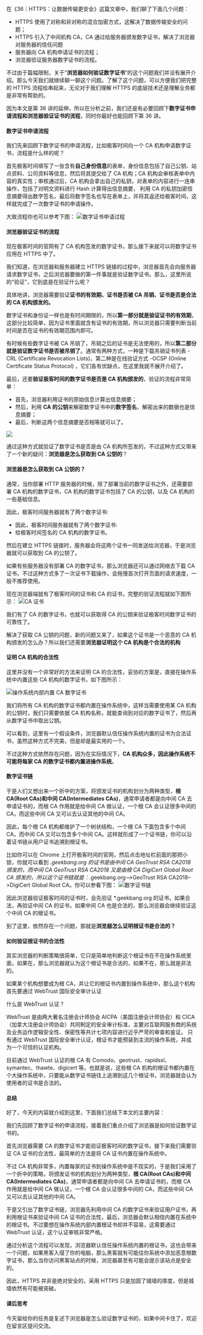 在《36｜HTTPS：让数据传输更安全》这篇文章中，我们聊了下面几个问题：
* HTTPS 使用了对称和非对称的混合加密方式，这解决了数据传输安全的问题；
* HTTPS 引入了中间机构 CA，CA 通过给服务器颁发数字证书，解决了浏览器对服务器的信任问题
* 服务器向 CA 机构申请证书的流程；
* 浏览器验证服务器数字证书的流程。

不过由于篇幅限制，关于“**浏览器如何验证数字证书**”的这个问题我们并没有展开介绍。那么今天我们就继续聊一聊这个问题。了解了这个问题，可以方便我们把完整的 HTTPS 流程给串起来，无论对于我们理解 HTTPS 的底层技术还是理解业务都是非常有帮助的。

因为本文是第 36 讲的延伸，所以在分析之前，我们还是有必要回顾下**数字证书申请流程和浏览器验证证书的流程**，同时你最好也能回顾下第 36 讲。

#### 数字证书申请流程
我们先来回顾下数字证书的申请流程，比如极客时间向一个 CA 机构申请数字证书，流程是什么样的呢？

首先极客时间填写了一张含有**自己身份信息**的表单，身份信息包括了自己公钥、站点资料、公司资料等信息，然后将其提交给了 CA 机构；CA 机构会审核表单中内容的真实性；审核通过后，CA 机构会拿出自己的私钥，对表单的内容进行一连串操作，包括了对明文资料进行 Hash 计算得出信息摘要， 利用 CA 的私钥加密信息摘要得出数字签名，最后将数字签名也写在表单上，并将其返还给极客时间，这样就完成了一次数字证书的申请操作。

大致流程你也可以参考下图：
![数字证书申请过程](06-img/f569c80f8f4b25b3bf384037813cdca6.webp)

#### 浏览器验证证书的流程
现在极客时间的官网有了 CA 机构签发的数字证书，那么接下来就可以将数字证书应用在 HTTPS 中了。

我们知道，在浏览器和服务器建立 HTTPS 链接的过程中，浏览器首先会向服务器请求数字证书，之后浏览器要做的第一件事就是验证数字证书。那么，这里所说的“验证”，它到底是在验证什么呢？

具体地讲，浏览器需要验证**证书的有效期、证书是否被 CA 吊销、证书是否是合法的 CA 机构颁发的。**

数字证书和身份证一样也是有时间期限的，所以**第一部分就是验证证书的有效期**，这部分比较简单，因为证书里面就含有证书的有效期，所以浏览器只需要判断当前时间是否在证书的有效期范围内即可。

有时候有些数字证书被 CA 吊销了，吊销之后的证书是无法使用的，所以**第二部分就是验证数字证书是否被吊销了**。通常有两种方式，一种是下载吊销证书列表 -CRL (Certificate Revocation Lists)，第二种是在线验证方式 -OCSP (Online Certificate Status Protocol) ，它们各有优缺点，在这里我就不展开介绍了。

最后，还要**验证极客时间的数字证书是否是 CA 机构颁发的**，验证的流程非常简单：
* 首先，浏览器利用证书的原始信息计算出信息摘要；
* 然后，利用 **CA 的公钥**来解密数字证书中的**数字签名**，解密出来的数据也是信息摘要；
* 最后，判断这两个信息摘要是否相等就可以了。
  
![](06-img/ae7dbe9f8785441721deb1f7b316f708.webp)

通过这种方式就验证了数字证书是否是由 CA 机构所签发的，不过这种方式又带来了一个新的疑问：**浏览器是怎么获取到 CA 公钥的**？

#### 浏览器是怎么获取到 CA 公钥的？
通常，当你部署 HTTP 服务器的时候，除了部署当前的数字证书之外，还需要部署 CA 机构的数字证书，CA 机构的数字证书包括了 CA 的公钥，以及 CA 机构的一些基础信息。

因此，极客时间服务器就有了两个数字证书:
* 因此，极客时间服务器就有了两个数字证书:
* 给极客时间签名的 CA 机构的数字证书。

然后在建立 HTTPS 链接时，服务器会将这两个证书一同发送给浏览器，于是浏览器就可以获取到 CA 的公钥了。

如果有些服务器没有部署 CA 的数字证书，那么浏览器还可以通过网络去下载 CA 证书，不过这种方式多了一次证书下载操作，会拖慢首次打开页面的请求速度，一般不推荐使用。

现在浏览器端就有了极客时间的证书和 CA 的证书，完整的验证流程就如下图所示：
![CA 证书](06-img/cb150e316f4847c71288a8df50bfebd3.webp)

我们有了 CA 的数字证书，也就可以获取得 CA 的公钥来验证极客时间数字证书的可靠性了。

解决了获取 CA 公钥的问题，新的问题又来了，如果这个证书是一个恶意的 CA 机构颁发的怎么办？所以我们还需要**浏览器证明这个 CA 机构是个合法的机构**

#### 证明 CA 机构的合法性

这里并没有一个非常好的方法来证明 CA 的合法性，妥协的方案是，直接在操作系统中内置这些 CA 机构的数字证书，如下图所示：

![操作系统内部内置 CA 数字证书](06-img/43a732eb2ba47d06fbef20c515bd990b.webp)

我们将所有 CA 机构的数字证书都内置在操作系统中，这样当需要使用某 CA 机构的公钥时，我们只需要依据 CA 机构名称，就能查询到对应的数字证书了，然后再从数字证书中取出公钥。

可以看到，这里有一个假设条件，浏览器默认信任操作系统内置的证书为合法证书，虽然这种方式不完美，但是却是最实用的一个。

不过这种方式依然存在问题，因为在实际情况下，**CA 机构众多，因此操作系统不可能将每家 CA 的数字证书都内置进操作系统**。

#### 数字证书链
于是人们又想出来一个折中的方案，将颁发证书的机构划分为两种类型，**根 CA(Root CAs)和中间 CA(Intermediates CAs)**，通常申请者都是向中间 CA 去申请证书的，而根 CA 作用就是给中间 CA 做认证，一个根 CA 会认证很多中间的 CA，而这些中间 CA 又可以去认证其他的中间 CA。

因此，每个根 CA 机构都维护了一个树状结构，一个根 CA 下面包含多个中间 CA，而中间 CA 又可以包含多个中间 CA。这样就形成了一个证书链，你可以沿着证书链从用户证书追溯到根证书。

比如你可以在 Chrome 上打开极客时间的官网，然后点击地址栏前面的那把小锁，你就可以看到 *.geekbang.org 的证书是由中间 CA GeoTrust RSA CA2018 颁发的，而中间 CA GeoTrust RSA CA2018 又是由根 CA DigiCert Global Root CA 颁发的，所以这个证书链就是：*.geekbang.org—>GeoTrust RSA CA2018–>DigiCert Global Root CA。你可以参看下图：
![数字证书链](06-img/10616d8fc323d33bdecb09b503551cb7.webp)

因此浏览器验证极客时间的证书时，会先验证 *.geekbang.org 的证书，如果合法，再验证中间 CA 的证书，如果中间 CA 也是合法的，那么浏览器会继续验证这个中间 CA 的根证书。

到了这里，依然存在一个问题，那就是**浏览器怎么证明根证书是合法的？**

#### 如何验证根证书的合法性
其实浏览器的判断策略很简单，它只是简单地判断这个根证书在不在操作系统里面，如果在，那么浏览器就认为这个根证书是合法的，如果不在，那么就是非法的。

如果某个机构想要成为根 CA，并让它的根证书内置到操作系统中，那么这个机构首先要通过 WebTrust 国际安全审计认证

什么是 WebTrust 认证？

WebTrust 是由两大著名注册会计师协会 AICPA（美国注册会计师协会）和 CICA（加拿大注册会计师协会）共同制定的安全审计标准，主要对互联网服务商的系统及业务运作逻辑安全性、保密性等共计七项内容进行近乎严苛的审查和鉴证。 只有通过 WebTrust 国际安全审计认证，根证书才能预装到主流的操作系统，并成为一个可信的认证机构。

目前通过 WebTrust 认证的根 CA 有 Comodo、geotrust、rapidssl、symantec、thawte、digicert 等。也就是说，这些根 CA 机构的根证书都内置在个大操作系统中，只要能从数字证书链往上追溯到这几个根证书，浏览器就会认为使用者的证书是合法的。

#### 总结
好了，今天的内容就介绍到这里，下面我们总结下本文的主要内容：

我们先回顾了数字证书的申请流程，接着我们重点介绍了浏览器是如何验证数字证书的。

首先浏览器需要 CA 的数字证书才能验证极客时间的数字证书，接下来我们需要验证 CA 证书的合法性，最简单的方法是将 CA 证书内置在操作系统中。

不过 CA 机构非常多，内置每家的证书到操作系统中是不现实的，于是我们采用了一个折中的策略，将颁发证书的机构划分为两种类型，**根 CA(Root CAs)和中间 CA(Intermediates CAs)**，通常申请者都是向中间 CA 去申请证书的，而根 CA 作用就是给中间 CA 做认证，一个根 CA 会认证很多中间的 CA，而这些中间 CA 又可以去认证其他的中间 CA。

于是又引出了数字证书链，浏览器先利用中间 CA 的数字证书来验证用户证书，再利用根证书来验证中间 CA 证书的合法性，最后，浏览器会默认相信内置在系统中的根证书。不过要想在操作系统内部内置根证书却并不容易，这需要通过 WebTrust 认证，这个认证审核非常严格。

通过分析这个流程可以发现，浏览器默认信任操作系统内置的根证书，这也会带来一个问题，如果黑客入侵了你的电脑，那么黑客就有可能往你系统中添加恶意根数字证书，那么当你访问黑客站点的时候，浏览器甚至有可能会提示该站点是安全的。

因此，HTTPS 并非是绝对安全的，采用 HTTPS 只是加固了城墙的厚度，但是城墙依然有可能被突破。

#### 课后思考
今天留给你的任务是复述下浏览器是怎么验证数字证书的，如果中间卡住了，欢迎在留言区提问交流。
